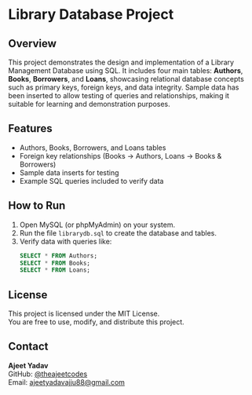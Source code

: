 # Library Database Project

## Overview
This project demonstrates the design and implementation of a Library Management Database using SQL. 
It includes four main tables: **Authors**, **Books**, **Borrowers**, and **Loans**, showcasing relational database concepts such as primary keys, foreign keys, and data integrity. 
Sample data has been inserted to allow testing of queries and relationships, making it suitable for learning and demonstration purposes.

## Features
- Authors, Books, Borrowers, and Loans tables
- Foreign key relationships (Books → Authors, Loans → Books & Borrowers)
- Sample data inserts for testing
- Example SQL queries included to verify data

## How to Run
1. Open MySQL (or phpMyAdmin) on your system.
2. Run the file `librarydb.sql` to create the database and tables.
3. Verify data with queries like:
   ```sql
   SELECT * FROM Authors;
   SELECT * FROM Books;
   SELECT * FROM Loans;
   ```

## License
This project is licensed under the MIT License.  
You are free to use, modify, and distribute this project.

## Contact
**Ajeet Yadav**  
GitHub: [@theajeetcodes](https://github.com/theajeetcodes)  
Email: [ajeetyadavajju88@gmail.com](mailto:ajeetyadavajju88@gmail.com)

